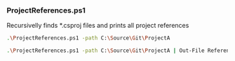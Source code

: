 ### ProjectReferences.ps1
Recursivelly finds *.csproj files and prints all project references

```sh
.\ProjectReferences.ps1 -path C:\Source\Git\ProjectA
```

```sh
.\ProjectReferences.ps1 -path C:\Source\Git\ProjectA | Out-File References.txt
```
